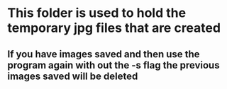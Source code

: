 # This folder is used to hold the temporary jpg files that are created
## If you have images saved and then use the program again with out the -s flag the previous images saved will be deleted